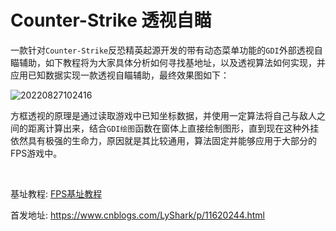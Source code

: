 # Counter-Strike 透视自瞄

一款针对`Counter-Strike`反恐精英起源开发的带有动态菜单功能的`GDI`外部透视自瞄辅助，如下教程将为大家具体分析如何寻找基地址，以及透视算法如何实现，并应用已知数据实现一款透视自瞄辅助，最终效果图如下：

![20220827102416](https://user-images.githubusercontent.com/52789403/187010712-4a9c4eb3-8ea7-4de8-9b09-175126a96559.png)

方框透视的原理是通过读取游戏中已知坐标数据，并使用一定算法将自己与敌人之间的距离计算出来，结合`GDI绘图`函数在窗体上直接绘制图形，直到现在这种外挂依然具有极强的生命力，原因就是其比较通用，算法固定并能够应用于大部分的FPS游戏中。

<br>

基址教程: <a href="https://github.com/lyshark/Counter-Strike-Cheat/blob/main/FPS%E6%B8%B8%E6%88%8F%E6%89%BE%E5%9F%BA%E5%9D%80%E6%95%99%E7%A8%8B.pdf">FPS基址教程</a>

首发地址: https://www.cnblogs.com/LyShark/p/11620244.html
